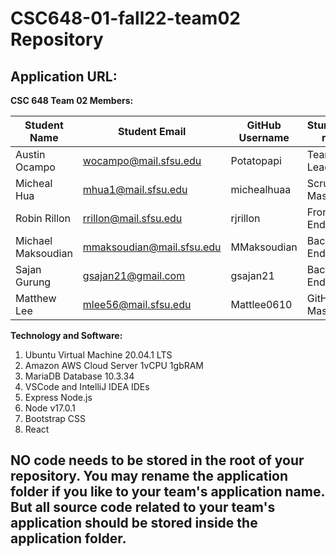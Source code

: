 # CSC648-01-fall22-team02 Repository

## Application URL: 


**CSC 648 Team 02 Members:**

| Student Name       | Student Email             | GitHub Username | Stundet's role |
|--------------------|---------------------------|-----------------|----------------|
| Austin Ocampo      | wocampo@mail.sfsu.edu     | Potatopapi      | Team Leader    |
| Micheal Hua        | mhua1@mail.sfsu.edu       | michealhuaa     | Scrum Master   |
| Robin Rillon       | rrillon@mail.sfsu.edu     | rjrillon        | Front-End Lead |
| Michael Maksoudian | mmaksoudian@mail.sfsu.edu | MMaksoudian     | Back-End Lead  |
| Sajan Gurung       | gsajan21@gmail.com        | gsajan21        | Back-End Lead  |
| Matthew Lee        | mlee56@mail.sfsu.edu      | Mattlee0610     | GitHub Master  |

**Technology and Software:**
1. Ubuntu Virtual Machine 20.04.1 LTS
2. Amazon AWS Cloud Server 1vCPU 1gbRAM
3. MariaDB Database 10.3.34
4. VSCode and IntelliJ IDEA IDEs
5. Express Node.js
6. Node v17.0.1 
7. Bootstrap CSS
8. React

## NO code needs to be stored in the root of your repository. You may rename the application folder if you like to your team's application name. But all source code related to your team's application should be stored inside the application folder.
